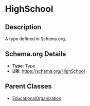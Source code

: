 # HighSchool

## Description
A type defined in Schema.org.

## Schema.org Details
- **Type**: Type
- **URI**: https://schema.org/HighSchool

## Parent Classes
- [EducationalOrganization](../EducationalOrganization.md)


